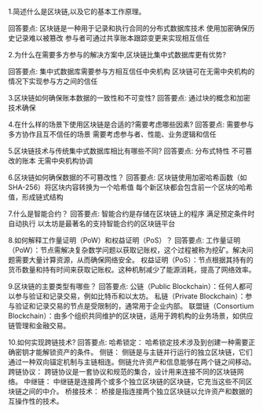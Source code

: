 1.简述什么是区块链,以及它的基本工作原理。

回答要点:
        区块链是一种用于记录和执行合同的分布式数据库技术
        使用加密确保历史记录难以被篡改
        参与者可通过共享账本跟踪变更来实现相互信任
        
2.为什么在需要多方参与的解决方案中,区块链比集中式数据库更有优势?

回答要点:
        集中式数据库需要参与方相互信任中央机构
        区块链可在无需中央机构的情况下实现参与方之间的信任
        
3.区块链如何确保账本数据的一致性和不可变性?
回答要点:
        通过块的概念和加密技术确保

4.在什么样的场景下使用区块链是合适的?需要考虑哪些因素?
回答要点:
        需要参与多方协作且互不信任的场景
        需要考虑参与者、性能、业务逻辑和信任

5.区块链技术与传统集中式数据库相比有哪些不同?
回答要点:
        分布式特性
        不可篡改的账本
        无需中央机构协调
        
6.区块链如何确保数据的不可篡改性？
回答要点:
        区块链使用加密哈希函数（如 SHA-256）将区块内容转换为一个哈希值
        每个新区块都会包含前一个区块的哈希值，形成链式结构
        
7.什么是智能合约？
回答要点:
        智能合约是存储在区块链上的程序
        满足预定条件时自动执行
        以太坊是最著名的支持智能合约的区块链平台
        
8.如何解释工作量证明（PoW）和权益证明（PoS）？
回答要点:
        工作量证明（PoW）：节点需解决复杂数学问题以获取记账权，这个过程被称为挖矿。解决问题需要大量计算资源，从而确保网络安全。
        权益证明（PoS）：节点根据其持有的货币数量和持有时间来获取记账权。这种机制减少了能源消耗，提高了网络效率。

9.区块链的主要类型有哪些？
回答要点:
        公链（Public Blockchain）：任何人都可以参与验证和记录交易，例如比特币和以太坊。
        私链（Private Blockchain）：参与验证和记录交易的节点是受限制的，通常用于企业内部。
        联盟链（Consortium Blockchain）：由多个组织共同维护的区块链，适用于跨机构的业务场景，如供应链管理和金融交易。

10.如何实现跨链技术?
回答要点:
        哈希锁定： 哈希锁定技术涉及到创建一种需要正确密钥才能解锁资产的条件。
        侧链： 侧链是与主链并行运行的独立区块链，它们通过一种双向锚定机制与主链相连。侧链允许资产和信息能够在两个链之间移动。
        跨链协议： 跨链协议是一套协议和规范的集合，设计用来连接不同的区块链网络。
        中继链： 中继链是连接两个或多个独立区块链的区块链，它充当这些不同区块链之间的中介。
        桥接技术： 桥接是指连接两个独立区块链以允许资产和数据的互操作性的技术。
